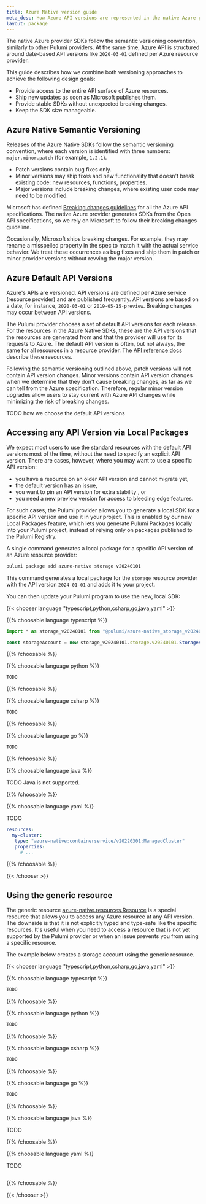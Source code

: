 ```yaml
---
title: Azure Native version guide
meta_desc: How Azure API versions are represented in the native Azure provider for Pulumi.
layout: package
---
```


The native Azure provider SDKs follow the semantic versioning convention, similarly to other Pulumi providers. At the same time, Azure API is structured around date-based API versions like `2020-03-01` defined per Azure resource provider.

This guide describes how we combine both versioning approaches to achieve the following design goals:

- Provide access to the entire API surface of Azure resources.
- Ship new updates as soon as Microsoft publishes them.
- Provide stable SDKs without unexpected breaking changes.
- Keep the SDK size manageable.

## Azure Native Semantic Versioning

Releases of the Azure Native SDKs follow the semantic versioning convention, where each version is identified with three numbers: `major.minor.patch` (for example, `1.2.1`).

- Patch versions contain bug fixes only.
- Minor versions may ship fixes and new functionality that doesn't break existing code: new resources, functions, properties.
- Major versions include breaking changes, where existing user code may need to be modified.

Microsoft has defined [Breaking changes guidelines](https://github.com/Azure/azure-rest-api-specs/blob/master/documentation/Breaking%20changes%20guidelines.md) for all the Azure API specifications. The native Azure provider generates SDKs from the Open API specifications, so we rely on Microsoft to follow their breaking changes guideline.

Occasionally, Microsoft ships breaking changes. For example, they may rename a misspelled property in the spec to match it with the actual service behavior. We treat these occurrences as bug fixes and ship them in patch or minor provider versions without revving the major version.

## Azure Default API Versions

Azure's APIs are versioned. API versions are defined per Azure service (resource provider) and are published frequently. API versions are based on a date, for instance, `2020-03-01` or `2019-05-15-preview`. Breaking changes may occur between API versions.

The Pulumi provider chooses a set of default API versions for each release. For the resources in the Azure Native SDKs, these are the API versions that the resources are generated from and that the provider will use for its requests to Azure. The default API version is often, but not always, the same for all resources in a resource provider. The [API reference docs](/registry/packages/azure-native/api-docs/) describe these resources.

Following the semantic versioning outlined above, patch versions will not contain API version changes. Minor versions contain API version changes when we determine that they don't cause breaking changes, as far as we can tell from the Azure specification. Therefore, regular minor version upgrades allow users to stay current with Azure API changes while minimizing the risk of breaking changes.

TODO how we choose the default API versions

## Accessing any API Version via Local Packages

We expect most users to use the standard resources with the default API versions most of the time, without the need to specify an explicit API version. There are cases, however, where you may want to use a specific API version:
- you have a resource on an older API version and cannot migrate yet,
- the default version has an issue,
- you want to pin an API version for extra stability , or
- you need a new preview version for access to bleeding edge features.

For such cases, the Pulumi provider allows you to generate a local SDK for a specific API version and use it in your project. This is enabled by our new Local Packages feature, which lets you generate Pulumi Packages locally into your Pulumi project, instead of relying only on packages published to the Pulumi Registry.

A single command generates a local package for a specific API version of an Azure resource provider:

```bash
pulumi package add azure-native storage v20240101
```

This command generates a local package for the `storage` resource provider with the API version `2024-01-01` and adds it to your project.

You can then update your Pulumi program to use the new, local SDK:

{{< chooser language "typescript,python,csharp,go,java,yaml" >}}

{{% choosable language typescript %}}

```typescript
import * as storage_v20240101 from "@pulumi/azure-native_storage_v20240101";

const storageAccount = new storage_v20240101.storage.v20240101.StorageAccount(...)
```

{{% /choosable %}}

{{% choosable language python %}}

```python
TODO
```

{{% /choosable %}}

{{% choosable language csharp %}}

```csharp
TODO
```

{{% /choosable %}}

{{% choosable language go %}}

```go
TODO
```

{{% /choosable %}}

{{% choosable language java %}}

TODO Java is not supported.

{{% /choosable %}}


{{% choosable language yaml %}}

TODO
```yaml
resources:
  my-cluster:
   type: "azure-native:containerservice/v20220301:ManagedCluster"
   properties:
     # ...
```

{{% /choosable %}}

{{< /chooser >}}

## Using the generic resource

The generic resource [azure-native.resources.Resource](../api-docs/resources/resource/) is a special resource that allows you to access any Azure resource at any API version. The downside is that it is not explicitly typed and type-safe like the specific resources. It's useful when you need to access a resource that is not yet supported by the Pulumi provider or when an issue prevents you from using a specific resource.

The example below creates a storage account using the generic resource.

{{< chooser language "typescript,python,csharp,go,java,yaml" >}}

{{% choosable language typescript %}}

```typescript
TODO
```

{{% /choosable %}}

{{% choosable language python %}}

```python
TODO
```

{{% /choosable %}}

{{% choosable language csharp %}}

```csharp
TODO
```

{{% /choosable %}}

{{% choosable language go %}}

```go
TODO
```

{{% /choosable %}}

{{% choosable language java %}}

TODO

{{% /choosable %}}


{{% choosable language yaml %}}

TODO
```yaml
```

{{% /choosable %}}

{{< /chooser >}}